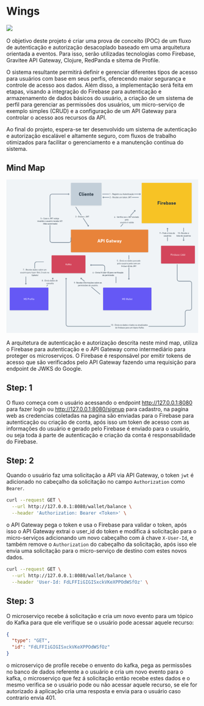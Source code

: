 # Wings


![](https://img.shields.io/static/v1?label=Status&message=Draft&&color=yellow)

O objetivo deste projeto é criar uma prova de conceito (POC) de um fluxo de autenticação e autorização desacoplado baseado em uma arquitetura orientada a eventos. Para isso, serão utilizadas tecnologias como Firebase, Gravitee API Gateway, Clojure, RedPanda e sitema de Profile.

O sistema resultante permitirá definir e gerenciar diferentes tipos de acesso para usuários com base em seus perfis, oferecendo maior segurança e controle de acesso aos dados. Além disso, a implementação será feita em etapas, visando a integração do Firebase para autenticação e armazenamento de dados básicos do usuário, a criação de um sistema de perfil para gerenciar as permissões dos usuários, um micro-serviço de exemplo simples (CRUD) e a configuração de um API Gateway para controlar o acesso aos recursos da API.

Ao final do projeto, espera-se ter desenvolvido um sistema de autenticação e autorização escalável e altamente seguro, com fluxos de trabalho otimizados para facilitar o gerenciamento e a manutenção contínua do sistema.

## Mind Map

![](./images/mind-map.png)

A arquitetura de autenticação e autorização descrita neste mind map, utiliza o Firebase para autenticação e o API Gateway como intermediário para proteger os microserviços. O Firebase é responsável por emitir tokens de acesso que são verificados pelo API Gateway fazendo uma requisição para endpoint de JWKS do Google.

## Step: 1
O fluxo começa com o usuário acessando o endpoint http://127.0.0.1:8080 para fazer login ou http://127.0.0.1:8080/signup para cadastro, na pagina web as credencias coletadas na pagina são enviadas para o Firebase para autenticação ou criação de conta, após isso um token de acesso com as informações do usuário e gerado pelo Firebase é enviado para o usuário, ou seja toda á parte de autenticação e criação da conta é responsabilidade do Firebase.

## Step: 2
Quando o usuário faz uma solicitação a API via API Gateway, o token `jwt` é adicionado no cabeçalho da solicitação no campo `Authorization` como `Bearer`.

```bash
curl --request GET \
  --url http://127.0.0.1:8080/wallet/balance \
  --header 'Authorization: Bearer <Token>' \
```

o API Gateway pega o token e usa o Firebase para validar o token, após isso o API Gateway extrai o user_id do token e modifica á solicitação para o micro-serviços adicionando um novo cabeçalho com á chave `X-User-Id`, e também remove o `Authorization` do cabeçalho da solicitação, após isso ele envia uma solicitação para o micro-serviço de destino com estes novos dados.

```bash
curl --request GET \
  --url http://127.0.0.1:8080/wallet/balance \
  --header 'User-Id: FdLFFIiGIGISxckVKeXPPOdWSfOz' \
```

## Step: 3
O microserviço recebe á solicitação e cria um novo evento para um tópico do Kafka para que ele verifique se o usuário pode acessar aquele recurso:

```json
{
  "type": "GET",
  "id": "FdLFFIiGIGISxckVKeXPPOdWSfOz"
}
```

o microserviço de profile recebe o envento do kafka, pega as permissões no banco de dados referente a o usuário e cria um novo evento para o kafka, o microserviço que fez á solicitação então recebe estes dados e o mesmo verifica se o usuário pode ou não acessar aquele recurso, se ele for autorizado á aplicação cria uma resposta e envia para o usuário caso contrario envia 401.
